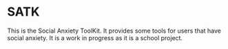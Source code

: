 # SATK
This is the Social Anxiety ToolKit. It provides some tools for users that have social anxiety. It is a work in progress as it is a school project.
